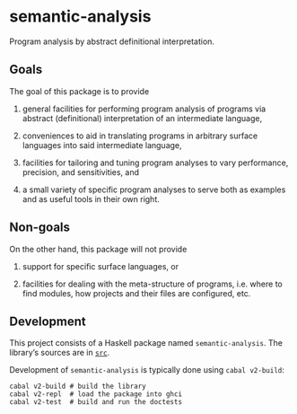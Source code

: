 # semantic-analysis

Program analysis by abstract definitional interpretation.


## Goals

The goal of this package is to provide

1. general facilities for performing program analysis of programs via abstract (definitional) interpretation of an intermediate language,

2. conveniences to aid in translating programs in arbitrary surface languages into said intermediate language,

3. facilities for tailoring and tuning program analyses to vary performance, precision, and sensitivities, and

4. a small variety of specific program analyses to serve both as examples and as useful tools in their own right.


## Non-goals

On the other hand, this package will not provide

1. support for specific surface languages, or

2. facilities for dealing with the meta-structure of programs, i.e. where to find modules, how projects and their files are configured, etc.


## Development

This project consists of a Haskell package named `semantic-analysis`. The library’s sources are in [`src`][].

Development of `semantic-analysis` is typically done using `cabal v2-build`:

```shell
cabal v2-build # build the library
cabal v2-repl  # load the package into ghci
cabal v2-test  # build and run the doctests
```

[`src`]: https://github.com/github/semantic/tree/master/semantic-analysis/src
